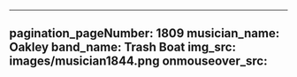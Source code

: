 ------
pagination_pageNumber: 1809
musician_name: Oakley
band_name: Trash Boat
img_src: images/musician1844.png
onmouseover_src: 
------